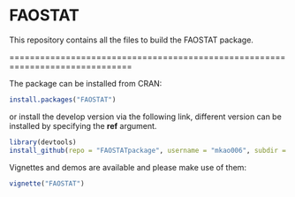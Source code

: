 FAOSTAT
=======


This repository contains all the files to build the FAOSTAT package.

==============================================================================

The package can be installed from CRAN:

```r
install.packages("FAOSTAT")
```

or install the develop version via the following link, different
version can be installed by specifying the **ref** argument.

```r
library(devtools)
install_github(repo = "FAOSTATpackage", username = "mkao006", subdir = "FAOSTAT")
```

Vignettes and demos are available and please make use of them:

```r
vignette("FAOSTAT")
```